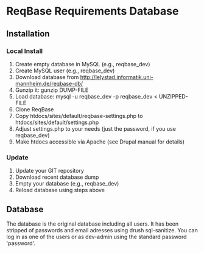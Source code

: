 ReqBase Requirements Database
=============================

Installation
------------

### Local Install

1. Create empty database in MySQL (e.g., reqbase_dev)
2. Create MySQL user (e.g., reqbase_dev)
3. Download database from http://lelystad.informatik.uni-mannheim.de/reqbase-db/
4. Gunzip it: gunzip DUMP-FILE
5. Load database: mysql -u reqbase_dev -p reqbase_dev < UNZIPPED-FILE
6. Clone ReqBase
7. Copy htdocs/sites/default/reqbase-settings.php to htdocs/sites/default/settings.php
8. Adjust settings.php to your needs (just the password, if you use reqbase_dev)
9. Make htdocs accessible via Apache (see Drupal manual for details)

### Update

1. Update your GIT repository
2. Download recent database dump
3. Empty your database (e.g., reqbase_dev)
4. Reload database using steps above

Database
--------

The database is the original database including all users. It has been stripped of passwords and email adresses
using drush sql-sanitize. You can log in as one of the users or as dev-admin using the standard password 'password'.
